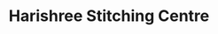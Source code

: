---
title: "Harishree Stitching Centre"
url: /trivandrum/harishree-stitching-centre/
shop: tailor
---